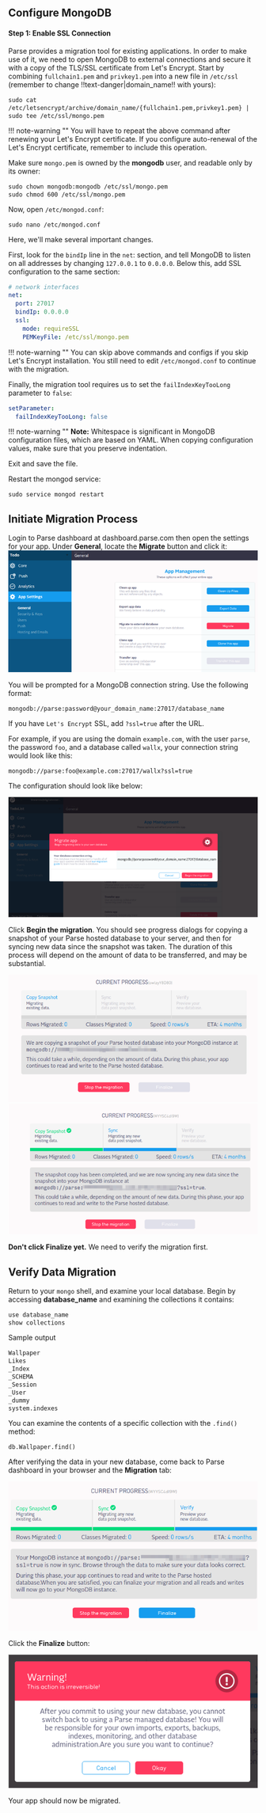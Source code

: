 ## Configure MongoDB
#### Step 1: Enable SSL Connection
Parse provides a migration tool for existing applications. In order to make use of it, we need to open MongoDB to external connections and secure it with a copy of the TLS/SSL certificate from Let's Encrypt. Start by combining `fullchain1.pem` and `privkey1.pem` into a new file in `/etc/ssl` (remember to change !!text-danger|domain_name!! with yours):

    sudo cat /etc/letsencrypt/archive/domain_name/{fullchain1.pem,privkey1.pem} | sudo tee /etc/ssl/mongo.pem
    
!!! note-warning ""
    You will have to repeat the above command after renewing your Let's Encrypt certificate. If you configure auto-renewal of the Let's Encrypt certificate, remember to include this operation.

Make sure `mongo.pem` is owned by the **mongodb** user, and readable only by its owner:

    sudo chown mongodb:mongodb /etc/ssl/mongo.pem
    sudo chmod 600 /etc/ssl/mongo.pem

Now, open `/etc/mongod.conf`:

    sudo nano /etc/mongod.conf
    
Here, we'll make several important changes.

First, look for the `bindIp` line in the `net`: section, and tell MongoDB to listen on all addresses by changing `127.0.0.1` to `0.0.0.0`. Below this, add SSL configuration to the same section:
```yaml
# network interfaces
net:
  port: 27017
  bindIp: 0.0.0.0
  ssl:
    mode: requireSSL
    PEMKeyFile: /etc/ssl/mongo.pem
```

!!! note-warning ""
    You can skip above commands and configs if you skip Let's Encrypt installation. You still need to edit `/etc/mongod.conf` to continue with the migration.

Finally, the migration tool requires us to set the `failIndexKeyTooLong` parameter to `false`:
```yaml
setParameter:
  failIndexKeyTooLong: false
```
!!! note-warning ""
    **Note:** Whitespace is significant in MongoDB configuration files, which are based on YAML. When copying configuration values, make sure that you preserve indentation.

Exit and save the file.

Restart the mongod service:

    sudo service mongod restart

## Initiate Migration Process
Login to Parse dashboard at dashboard.parse.com then open the settings for your app. Under **General**, locate the **Migrate** button and click it:
![Migrate in General](/assets/images/small-000.png)

You will be prompted for a MongoDB connection string. Use the following format:

	mongodb://parse:password@your_domain_name:27017/database_name


If you have `Let's Encrypt` SSL, add `?ssl=true` after the URL.

For example, if you are using the domain `example.com`, with the user `parse`, the password `foo`, and a database called `wallx`, your connection string would look like this:

	mongodb://parse:foo@example.com:27017/wallx?ssl=true

The configuration should look like below:

![Database connection string](/assets/images/small-001.png)

Click **Begin the migration**. You should see progress dialogs for copying a snapshot of your Parse hosted database to your server, and then for syncing new data since the snapshot was taken. The duration of this process will depend on the amount of data to be transferred, and may be substantial.
	
![](/assets/images/small-002.png)
![](/assets/images/small-003.png)

**Don't click Finalize yet.** We need to verify the migration first.

## Verify Data Migration
Return to your `mongo` shell, and examine your local database. Begin by accessing **database_name** and examining the collections it contains:

	use database_name
	show collections

Sample output

	Wallpaper
	Likes
	_Index
	_SCHEMA
	_Session
	_User
	_dummy
	system.indexes

You can examine the contents of a specific collection with the `.find() `method:

	db.Wallpaper.find()

After verifying the data in your new database, come back to Parse dashboard in your browser and the **Migration** tab:

![](/assets/images/small-004.png)

Click the **Finalize** button:

![](/assets/images/small-005.png)

Your app should now be migrated.